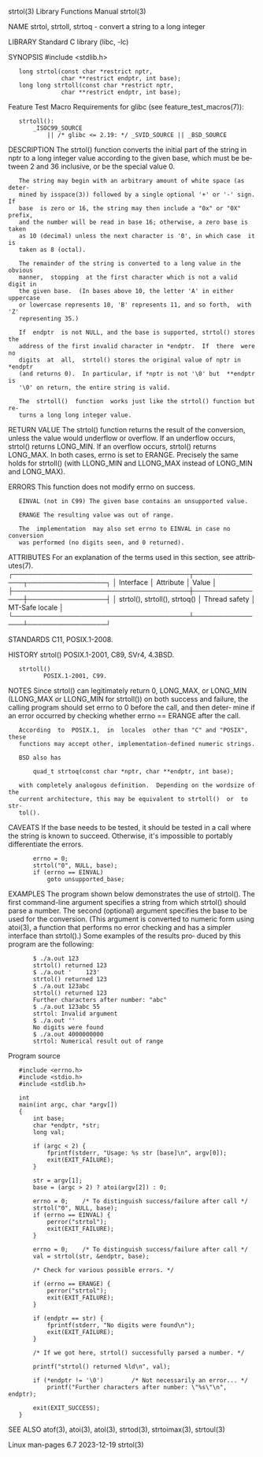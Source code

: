 strtol(3)                  Library Functions Manual                  strtol(3)

NAME
       strtol, strtoll, strtoq - convert a string to a long integer

LIBRARY
       Standard C library (libc, -lc)

SYNOPSIS
       #include <stdlib.h>

       long strtol(const char *restrict nptr,
                   char **restrict endptr, int base);
       long long strtoll(const char *restrict nptr,
                   char **restrict endptr, int base);

   Feature Test Macro Requirements for glibc (see feature_test_macros(7)):

       strtoll():
           _ISOC99_SOURCE
               || /* glibc <= 2.19: */ _SVID_SOURCE || _BSD_SOURCE

DESCRIPTION
       The  strtol()  function converts the initial part of the string in nptr
       to a long integer value according to the given base, which must be  be‐
       tween 2 and 36 inclusive, or be the special value 0.

       The string may begin with an arbitrary amount of white space (as deter‐
       mined by isspace(3)) followed by a single optional '+' or '-' sign.  If
       base  is zero or 16, the string may then include a "0x" or "0X" prefix,
       and the number will be read in base 16; otherwise, a zero base is taken
       as 10 (decimal) unless the next character is '0', in which case  it  is
       taken as 8 (octal).

       The remainder of the string is converted to a long value in the obvious
       manner,  stopping  at the first character which is not a valid digit in
       the given base.  (In bases above 10, the letter 'A' in either uppercase
       or lowercase represents 10, 'B' represents 11, and so forth,  with  'Z'
       representing 35.)

       If  endptr  is not NULL, and the base is supported, strtol() stores the
       address of the first invalid character in *endptr.  If  there  were  no
       digits  at  all,  strtol() stores the original value of nptr in *endptr
       (and returns 0).  In particular, if *nptr is not '\0' but  **endptr  is
       '\0' on return, the entire string is valid.

       The  strtoll()  function  works just like the strtol() function but re‐
       turns a long long integer value.

RETURN VALUE
       The strtol() function returns the result of the conversion, unless  the
       value  would  underflow  or overflow.  If an underflow occurs, strtol()
       returns LONG_MIN.  If an overflow occurs,  strtol()  returns  LONG_MAX.
       In  both  cases,  errno is set to ERANGE.  Precisely the same holds for
       strtoll()  (with  LLONG_MIN  and  LLONG_MAX  instead  of  LONG_MIN  and
       LONG_MAX).

ERRORS
       This function does not modify errno on success.

       EINVAL (not in C99) The given base contains an unsupported value.

       ERANGE The resulting value was out of range.

       The  implementation  may also set errno to EINVAL in case no conversion
       was performed (no digits seen, and 0 returned).

ATTRIBUTES
       For an explanation of the terms  used  in  this  section,  see  attrib‐
       utes(7).
       ┌────────────────────────────────────┬───────────────┬────────────────┐
       │ Interface                          │ Attribute     │ Value          │
       ├────────────────────────────────────┼───────────────┼────────────────┤
       │ strtol(), strtoll(), strtoq()      │ Thread safety │ MT-Safe locale │
       └────────────────────────────────────┴───────────────┴────────────────┘

STANDARDS
       C11, POSIX.1-2008.

HISTORY
       strtol()
              POSIX.1-2001, C89, SVr4, 4.3BSD.

       strtoll()
              POSIX.1-2001, C99.

NOTES
       Since  strtol()  can  legitimately  return  0,  LONG_MAX,  or  LONG_MIN
       (LLONG_MAX or LLONG_MIN for strtoll()) on both success and failure, the
       calling program should set errno to 0 before the call, and then  deter‐
       mine if an error occurred by checking whether errno == ERANGE after the
       call.

       According  to  POSIX.1,  in  locales  other than "C" and "POSIX", these
       functions may accept other, implementation-defined numeric strings.

       BSD also has

           quad_t strtoq(const char *nptr, char **endptr, int base);

       with completely analogous definition.  Depending on the wordsize of the
       current architecture, this may be equivalent to strtoll()  or  to  str‐
       tol().

CAVEATS
       If the base needs to be tested, it should be tested in a call where the
       string  is  known  to  succeed.  Otherwise, it's impossible to portably
       differentiate the errors.

           errno = 0;
           strtol("0", NULL, base);
           if (errno == EINVAL)
               goto unsupported_base;

EXAMPLES
       The program shown below demonstrates the use of  strtol().   The  first
       command-line  argument  specifies  a  string from which strtol() should
       parse a number.  The second (optional) argument specifies the  base  to
       be  used  for  the  conversion.  (This argument is converted to numeric
       form using atoi(3), a function that performs no error checking and  has
       a  simpler interface than strtol().)  Some examples of the results pro‐
       duced by this program are the following:

           $ ./a.out 123
           strtol() returned 123
           $ ./a.out '    123'
           strtol() returned 123
           $ ./a.out 123abc
           strtol() returned 123
           Further characters after number: "abc"
           $ ./a.out 123abc 55
           strtol: Invalid argument
           $ ./a.out ''
           No digits were found
           $ ./a.out 4000000000
           strtol: Numerical result out of range

   Program source

       #include <errno.h>
       #include <stdio.h>
       #include <stdlib.h>

       int
       main(int argc, char *argv[])
       {
           int base;
           char *endptr, *str;
           long val;

           if (argc < 2) {
               fprintf(stderr, "Usage: %s str [base]\n", argv[0]);
               exit(EXIT_FAILURE);
           }

           str = argv[1];
           base = (argc > 2) ? atoi(argv[2]) : 0;

           errno = 0;    /* To distinguish success/failure after call */
           strtol("0", NULL, base);
           if (errno == EINVAL) {
               perror("strtol");
               exit(EXIT_FAILURE);
           }

           errno = 0;    /* To distinguish success/failure after call */
           val = strtol(str, &endptr, base);

           /* Check for various possible errors. */

           if (errno == ERANGE) {
               perror("strtol");
               exit(EXIT_FAILURE);
           }

           if (endptr == str) {
               fprintf(stderr, "No digits were found\n");
               exit(EXIT_FAILURE);
           }

           /* If we got here, strtol() successfully parsed a number. */

           printf("strtol() returned %ld\n", val);

           if (*endptr != '\0')        /* Not necessarily an error... */
               printf("Further characters after number: \"%s\"\n", endptr);

           exit(EXIT_SUCCESS);
       }

SEE ALSO
       atof(3), atoi(3), atol(3), strtod(3), strtoimax(3), strtoul(3)

Linux man-pages 6.7               2023-12-19                         strtol(3)
